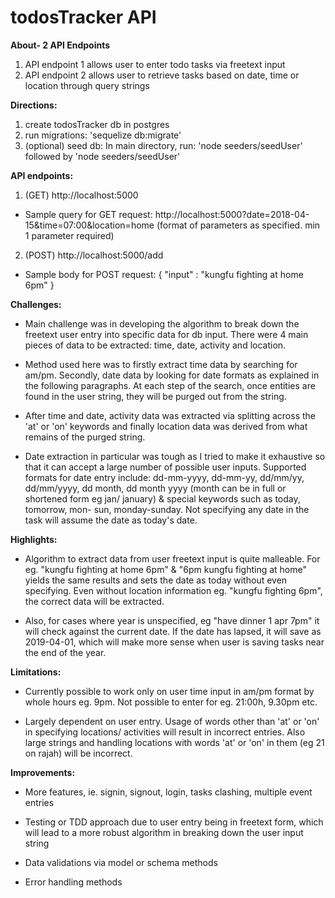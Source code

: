 # todosTracker API

**About- 2 API Endpoints**

1. API endpoint 1 allows user to enter todo tasks via freetext input
2. API endpoint 2 allows user to retrieve tasks based on date, time or location through query strings


**Directions:**

1. create todosTracker db in postgres
2. run migrations: 'sequelize db:migrate'
3. (optional) seed db:
In main directory, run: 'node seeders/seedUser' followed by 'node seeders/seedUser'

**API endpoints:**
1. (GET) http://localhost:5000
* Sample query for GET request: http://localhost:5000?date=2018-04-15&time=07:00&location=home
(format of parameters as specified. min 1 parameter required)

2. (POST) http://localhost:5000/add 
* Sample body for POST request:
{
	"input" : "kungfu fighting at home 6pm"
}

**Challenges:**
* Main challenge was in developing the algorithm to break down the freetext user entry into specific data for db input. There were 4 main pieces of data to be extracted: time, date, activity and location.

* Method used here was to firstly extract time data by searching for am/pm. Secondly, date data by looking for date formats as explained in the following paragraphs. At each step of the search, once entities are found in the user string, they will be purged out from the string.

* After time and date, activity data was extracted via splitting across the 'at' or 'on' keywords and finally location data was derived from what remains of the purged string. 

* Date extraction in particular was tough as I tried to make it exhaustive so that it can accept a large number of possible user inputs. Supported formats for date entry include: dd-mm-yyyy, dd-mm-yy, dd/mm/yy, dd/mm/yyyy, dd month, dd month yyyy (month can be in full or shortened form eg jan/ january) & special keywords such as today, tomorrow, mon- sun, monday-sunday. Not specifying any date in the task will assume the date as today's date. 

**Highlights:**
* Algorithm to extract data from user freetext input is quite malleable. For eg. "kungfu fighting at home 6pm" & "6pm kungfu fighting at home" yields the same results and sets the date as today without even specifying. Even without location information eg. "kungfu fighting 6pm", the correct data will be extracted.

* Also, for cases where year is unspecified, eg "have dinner 1 apr 7pm" it will check against the current date. If the date has lapsed, it will save as 2019-04-01, which will make more sense when user is saving tasks near the end of the year.

**Limitations:**
* Currently possible to work only on user time input in am/pm format by whole hours eg. 9pm. Not possible to enter for eg. 21:00h, 9.30pm etc.

* Largely dependent on user entry. Usage of words other than 'at' or 'on' in specifying locations/ activities will result in incorrect entries. Also large strings and handling locations with words 'at' or 'on' in them (eg 21 on rajah) will be incorrect.

**Improvements:**
* More features, ie. signin, signout, login, tasks clashing, multiple event entries

* Testing or TDD approach due to user entry being in freetext form, which will lead to a more robust algorithm in breaking down the user input string

* Data validations via model or schema methods

* Error handling methods


